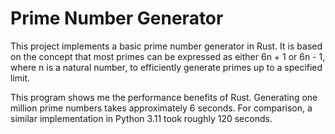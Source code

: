 # Prime Number Generator

This project implements a basic prime number generator in Rust. It is based on the concept that most primes can be expressed as either 6n + 1 or 6n - 1, where n is a natural number, to efficiently generate primes up to a specified limit.

This program shows me the performance benefits of Rust. Generating one million prime numbers takes approximately 6 seconds. For comparison, a similar implementation in Python 3.11 took roughly 120 seconds.